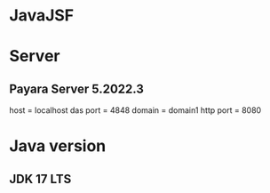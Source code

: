 # JavaJSF

# Server
## Payara Server 5.2022.3
host = localhost
das port = 4848
domain = domain1
http port = 8080

# Java version
## JDK 17 LTS
